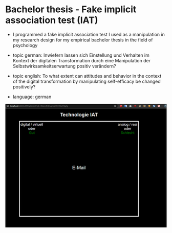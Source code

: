 # Bachelor thesis - Fake implicit association test (IAT)

- I programmed a fake implicit association test I used as a manipulation in my research design for my empirical bachelor thesis in the field of psychology
- topic german: Inwiefern lassen sich Einstellung und Verhalten im Kontext der digitalen Transformation durch eine Manipulation der Selbstwirksamkeitserwartung positiv verändern?
- topic english: To what extent can attitudes and behavior in the context of the digital transformation by manipulating self-efficacy be changed positively?

- language: german

![](technologie_iat.PNG)